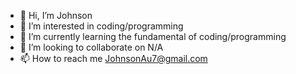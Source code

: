 - 👋 Hi, I’m Johnson
- 👀 I’m interested in coding/programming
- 🌱 I’m currently learning the fundamental of coding/programming
- 💞️ I’m looking to collaborate on N/A
- 📫 How to reach me JohnsonAu7@gmail.com

<!---
ThienJA/ThienJA is a ✨ special ✨ repository because its `README.md` (this file) appears on your GitHub profile.
You can click the Preview link to take a look at your changes.
--->
